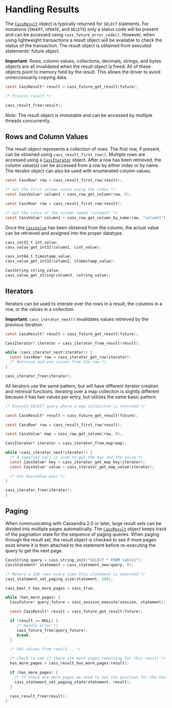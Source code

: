 # Handling Results

The [`CassResult`](http://datastax.github.io/cpp-driver/api/CassResult/) object is typically returned for `SELECT` statments. For mutations (`INSERT`, `UPDATE`, and `DELETE`) only a status code will be present and can be accessed using `cass_future_error_code()`. However, when using lightweight transactions a result object will be available to check the status of the transaction. The result object is obtained from executed statements' future object.

**Important**: Rows, column values, collections, decimals, strings, and bytes objects are all invalidated when the result object is freed. All of these objects point to memory held by the result. This allows the driver to avoid unneccessarily copying data.

```c
const CassResult* result = cass_future_get_result(future);

/* Process result */

cass_result_free(result);
```

*Note*: The result object is immutable and can be accessed by mutliple threads concurrently.

## Rows and Column Values

The result object represents a collection of rows. The first row, if present, can be obtained using `cass_result_first_row()`. Multiple rows are accessed using a [`CassIterator`](http://datastax.github.io/cpp-driver/api/CassIterator/) object. After a row has been retrieved, the column value(s) can be accessed from a row by either index or by name. The iterator object can also be used with enumerated column values.

```c
const CassRow* row = cass_result_first_row(result);

/* Get the first column value using the index */
const CassValue* column1 = cass_row_get_column(row, 0);
```

```c
const CassRow* row = cass_result_first_row(result);

/* Get the value of the column named "column1" */
const CassValue* column1 = cass_row_get_column_by_name(row, "column1");
```

Once the [`CassValue`]((http://datastax.github.io/cpp-driver/api/CassValue/)) has been obtained from the column, the actual value can be retrieved and assigned into the proper datatype.

```c
cass_int32_t int_value;
cass_value_get_int32(column1, &int_value);

cass_int64_t timestamp_value;
cass_value_get_int32(column2, &timestamp_value);

CassString string_value;
cass_value_get_string(column3, &string_value);
```

## Iterators

Iterators can be used to interate over the rows in a result, the columns in a row, or the values in a collection.

**Important**: `cass_iterator_next()` invalidates values retreived by the previous iteration.

```c
const CassResult* result = cass_future_get_result(future);

CassIterator* iterator = cass_iterator_from_result(result);

while (cass_iterator_next(iterator)) {
  const CassRow* row = cass_iterator_get_row(iterator);
  /* Retreive and use values from the row */
}

cass_iterator_free(iterator);
```

All iterators use the same pattern, but will have different iterator creation and retreival functions. Iterating over a map colleciton is slightly different because it has two values per entry, but utilizes the same basic pattern.

```c
/* Execute SELECT query where a map colleciton is returned */

const CassResult* result = cass_future_get_result(future);

const CassRow* row = cass_result_first_row(result);

const CassValue* map = cass_row_get_column(row, 0);

CassIterator* iterator = cass_iterator_from_map(map);

while (cass_iterator_next(iterator)) {
  /* A seperate call is used to get the key and the value */
  const CassValue* key = cass_iterator_get_map_key(iterator);
  const CassValue* value = cass_iterator_get_map_value(iterator);

  /* Use key/value pair */
}

cass_iterator_free(iterator);
}
```

## Paging

When communicating with Cassandra 2.0 or later, large result sets can be divided into multiple pages automatically. The [`CassResult`](http://datastax.github.io/cpp-driver/api/CassResult/) object keeps track of the pagination state for the sequence of paging queries. When paging through the result set, the result object is checked to see if more pages exist where it is then attached to the statement before re-executing the query to get the next page.

```c
CassString query = cass_string_init("SELECT * FROM table1");
CassStatement* statement = cass_statement_new(query, 0);

/* Return a 100 rows every time this statement is executed */
cass_statement_set_paging_size(statement, 100);

cass_bool_t has_more_pages = cass_true;

while (has_more_pages) {
  CassFuture* query_future = cass_session_execute(session, statement);

  const CassResult* result = cass_future_get_result(future);

  if (result == NULL) {
     /* Handle error */
     cass_future_free(query_future);
     break;
  }

  /* Get values from result... */

  /* Check to see if there are more pages remaining for this result */
  has_more_pages = cass_result_has_more_pages(result);

  if (has_more_pages) {
    /* If there are more pages we need to set the position for the next execute */
    cass_statement_set_paging_state(statement, result);
  }

  cass_result_free(result);
}
```
